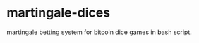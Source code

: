 martingale-dices
================

martingale betting system for bitcoin dice games in bash script. 
